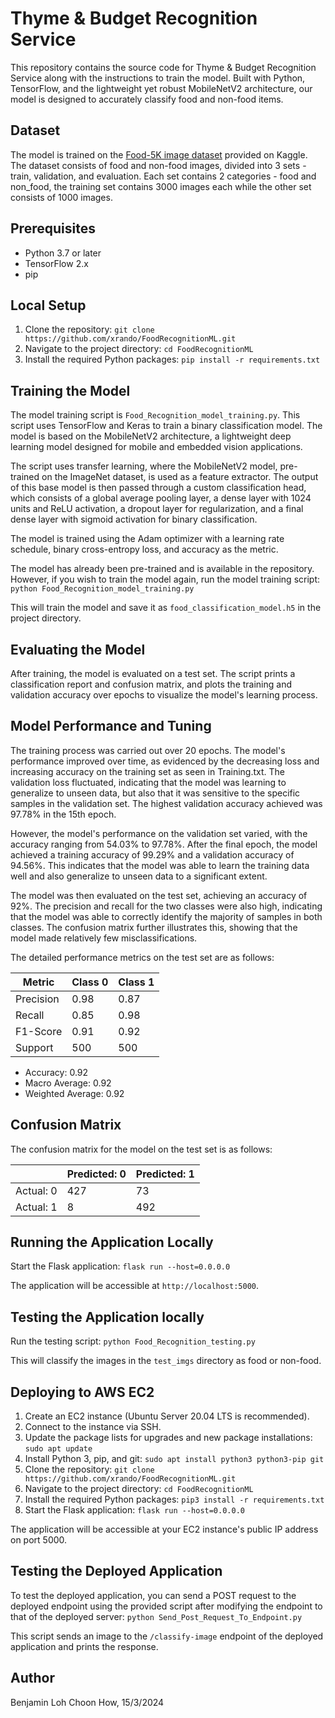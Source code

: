 [//]: # (# FoodRecognitionML)

[//]: # ()
[//]: # (# Steps to deploy on aws ec2)

[//]: # (1. Create an EC2 instance)

[//]: # (2. Install git on the instance)

[//]: # (3. Clone the repository)

[//]: # (5. Install pip)

[//]: # (6. pip install tensorflow-cpu==2.7.0)

[//]: # (7. pip install protobuf==3.20)

[//]: # (8. pip install flask)

[//]: # (9. pip install pillow)

[//]: # (10. pip install -U flask-cors)

[//]: # ()
[//]: # (# Steps to run the application)

[//]: # (flask run --host=0.0.0.0)

[//]: # ()


# Thyme & Budget Recognition Service

This repository contains the source code for Thyme & Budget Recognition Service along with the instructions to train the model. Built with Python, TensorFlow, and the lightweight yet robust MobileNetV2 architecture, our model is designed to accurately classify food and non-food items.

## Dataset

The model is trained on the [Food-5K image dataset](https://www.kaggle.com/datasets/trolukovich/food5k-image-dataset) provided on Kaggle. The dataset consists of food and non-food images, divided into 3 sets - train, validation, and evaluation. Each set contains 2 categories - food and non_food, the training set contains 3000 images each while the other set consists of 1000 images.

## Prerequisites

- Python 3.7 or later
- TensorFlow 2.x
- pip

## Local Setup

1. Clone the repository: `git clone https://github.com/xrando/FoodRecognitionML.git`
2. Navigate to the project directory: `cd FoodRecognitionML`
3. Install the required Python packages: `pip install -r requirements.txt`

## Training the Model

The model training script is `Food_Recognition_model_training.py`. This script uses TensorFlow and Keras to train a binary classification model. The model is based on the MobileNetV2 architecture, a lightweight deep learning model designed for mobile and embedded vision applications.

The script uses transfer learning, where the MobileNetV2 model, pre-trained on the ImageNet dataset, is used as a feature extractor. The output of this base model is then passed through a custom classification head, which consists of a global average pooling layer, a dense layer with 1024 units and ReLU activation, a dropout layer for regularization, and a final dense layer with sigmoid activation for binary classification.

The model is trained using the Adam optimizer with a learning rate schedule, binary cross-entropy loss, and accuracy as the metric.

The model has already been pre-trained and is available in the repository. However, if you wish to train the model again, run the model training script: `python Food_Recognition_model_training.py`

This will train the model and save it as `food_classification_model.h5` in the project directory.

## Evaluating the Model

After training, the model is evaluated on a test set. The script prints a classification report and confusion matrix, and plots the training and validation accuracy over epochs to visualize the model's learning process.

## Model Performance and Tuning

The training process was carried out over 20 epochs. The model's performance improved over time, as evidenced by the decreasing loss and increasing accuracy on the training set as seen in Training.txt. The validation loss fluctuated, indicating that the model was learning to generalize to unseen data, but also that it was sensitive to the specific samples in the validation set. The highest validation accuracy achieved was 97.78% in the 15th epoch.

However, the model's performance on the validation set varied, with the accuracy ranging from 54.03% to 97.78%. After the final epoch, the model achieved a training accuracy of 99.29% and a validation accuracy of 94.56%. This indicates that the model was able to learn the training data well and also generalize to unseen data to a significant extent.

The model was then evaluated on the test set, achieving an accuracy of 92%. The precision and recall for the two classes were also high, indicating that the model was able to correctly identify the majority of samples in both classes. The confusion matrix further illustrates this, showing that the model made relatively few misclassifications.

The detailed performance metrics on the test set are as follows:

| Metric       | Class 0 | Class 1 |
|--------------|---------|---------|
| Precision    | 0.98    | 0.87    |
| Recall       | 0.85    | 0.98    |
| F1-Score     | 0.91    | 0.92    |
| Support      | 500     | 500     |

- Accuracy: 0.92
- Macro Average: 0.92
- Weighted Average: 0.92

## Confusion Matrix

The confusion matrix for the model on the test set is as follows:

|            | Predicted: 0 | Predicted: 1 |
|------------|--------------|--------------|
| Actual: 0  | 427          | 73           |
| Actual: 1  | 8            | 492          |

## Running the Application Locally

Start the Flask application: `flask run --host=0.0.0.0`

The application will be accessible at `http://localhost:5000`.

## Testing the Application locally

Run the testing script: `python Food_Recognition_testing.py`

This will classify the images in the `test_imgs` directory as food or non-food.

## Deploying to AWS EC2

1. Create an EC2 instance (Ubuntu Server 20.04 LTS is recommended).
2. Connect to the instance via SSH.
3. Update the package lists for upgrades and new package installations: `sudo apt update`
4. Install Python 3, pip, and git: `sudo apt install python3 python3-pip git`
5. Clone the repository: `git clone https://github.com/xrando/FoodRecognitionML.git`
6. Navigate to the project directory: `cd FoodRecognitionML`
7. Install the required Python packages: `pip3 install -r requirements.txt`
8. Start the Flask application: `flask run --host=0.0.0.0`

The application will be accessible at your EC2 instance's public IP address on port 5000.

## Testing the Deployed Application

To test the deployed application, you can send a POST request to the deployed endpoint using the provided script after modifying the endpoint to that of the deployed server: `python Send_Post_Request_To_Endpoint.py`

This script sends an image to the `/classify-image` endpoint of the deployed application and prints the response.

## Author
Benjamin Loh Choon How, 15/3/2024